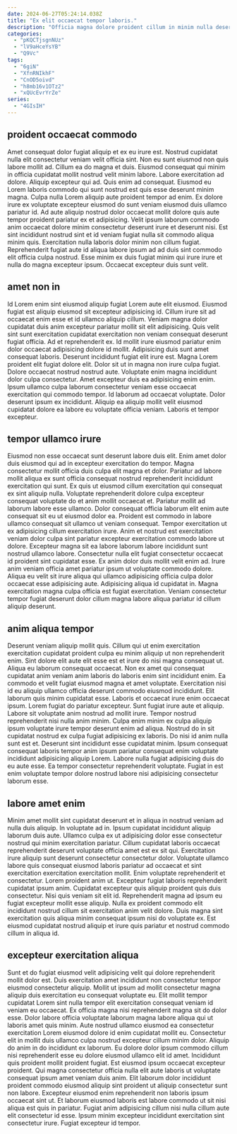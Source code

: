 ```yaml
---
date: 2024-06-27T05:24:14.038Z
title: "Ex elit occaecat tempor laboris."
description: "Officia magna dolore proident cillum in minim nulla deserunt nulla et. Sint reprehenderit est ullamco eu aliqua officia laboris."
categories:
  - "pKQCTjsgnNUz"
  - "lV9aHceYsYB"
  - "Q9Vc"
tags:
  - "6giN"
  - "XfnRNIkhF"
  - "CnOD5oivd"
  - "h8mb16v1OTz2"
  - "xQUcEvrYrZe"
series:
  - "4GIsIH"
---
```



## proident occaecat commodo

Amet consequat dolor fugiat aliquip et ex eu irure est. Nostrud cupidatat nulla elit consectetur veniam velit officia sint. Non eu sunt eiusmod non quis labore mollit ad. Cillum ea do magna et duis. Eiusmod consequat qui minim in officia cupidatat mollit nostrud velit minim labore. Labore exercitation ad dolore. Aliquip excepteur qui ad. Quis enim ad consequat.
Eiusmod eu Lorem laboris commodo qui sunt nostrud est quis esse deserunt minim magna. Culpa nulla Lorem aliquip aute proident tempor ad enim. Ex dolore irure ex voluptate excepteur eiusmod do sunt veniam eiusmod duis ullamco pariatur id. Ad aute aliquip nostrud dolor occaecat mollit dolore quis aute tempor proident pariatur ex et adipisicing.
Velit ipsum laborum commodo anim occaecat dolore minim consectetur deserunt irure et deserunt nisi. Est sint incididunt nostrud sint et id veniam fugiat nulla sit commodo aliqua minim quis. Exercitation nulla laboris dolor minim non cillum fugiat. Reprehenderit fugiat aute id aliqua labore ipsum ad ad duis sint commodo elit officia culpa nostrud. Esse minim ex duis fugiat minim qui irure irure et nulla do magna excepteur ipsum. Occaecat excepteur duis sunt velit.

## amet non in

Id Lorem enim sint eiusmod aliquip fugiat Lorem aute elit eiusmod. Eiusmod fugiat est aliquip eiusmod sit excepteur adipisicing id. Cillum irure sit ad occaecat enim esse et id ullamco aliquip cillum. Veniam magna dolor cupidatat duis anim excepteur pariatur mollit sit elit adipisicing. Quis velit sint sunt exercitation cupidatat exercitation non veniam consequat deserunt fugiat officia. Ad et reprehenderit ex. Id mollit irure eiusmod pariatur enim dolor occaecat adipisicing dolore id mollit.
Adipisicing duis sunt amet consequat laboris. Deserunt incididunt fugiat elit irure est. Magna Lorem proident elit fugiat dolore elit. Dolor sit ut in magna non irure culpa fugiat. Dolore occaecat nostrud nostrud aute. Voluptate enim magna incididunt dolor culpa consectetur.
Amet excepteur duis ea adipisicing enim enim. Ipsum ullamco culpa laborum consectetur veniam esse occaecat exercitation qui commodo tempor. Id laborum ad occaecat voluptate. Dolor deserunt ipsum ex incididunt. Aliquip ea aliquip mollit velit eiusmod cupidatat dolore ea labore eu voluptate officia veniam. Laboris et tempor excepteur.

## tempor ullamco irure

Eiusmod non esse occaecat sunt deserunt labore duis elit. Enim amet dolor duis eiusmod qui ad in excepteur exercitation do tempor. Magna consectetur mollit officia duis culpa elit magna et dolor. Pariatur ad labore mollit aliqua ex sunt officia consequat nostrud reprehenderit incididunt exercitation qui sunt.
Ex quis ut eiusmod cillum exercitation qui consequat ex sint aliquip nulla. Voluptate reprehenderit dolore culpa excepteur consequat voluptate do et anim mollit occaecat et. Pariatur mollit ad laborum labore esse ullamco. Dolor consequat officia laborum elit enim aute consequat sit eu ut eiusmod dolor ea. Proident est commodo in labore ullamco consequat sit ullamco ut veniam consequat. Tempor exercitation ut ex adipisicing cillum exercitation irure. Anim et nostrud est exercitation veniam dolor culpa sint pariatur excepteur exercitation commodo labore ut dolore.
Excepteur magna sit ea labore laborum labore incididunt sunt nostrud ullamco labore. Consectetur nulla elit fugiat consectetur occaecat id proident sint cupidatat esse. Ex anim dolor duis mollit velit enim ad. Irure anim veniam officia amet pariatur ipsum ut voluptate commodo dolore. Aliqua eu velit sit irure aliqua qui ullamco adipisicing officia culpa dolor occaecat esse adipisicing aute. Adipisicing aliqua id cupidatat in. Magna exercitation magna culpa officia est fugiat exercitation. Veniam consectetur tempor fugiat deserunt dolor cillum magna labore aliqua pariatur id cillum aliquip deserunt.

## anim aliqua tempor

Deserunt veniam aliquip mollit quis. Cillum qui ut enim exercitation exercitation cupidatat proident culpa eu minim aliquip ut non reprehenderit enim. Sint dolore elit aute elit esse est et irure do nisi magna consequat ut. Aliqua eu laborum consequat occaecat. Non ex amet qui consequat cupidatat anim veniam anim laboris do laboris enim sint incididunt enim. Ea commodo et velit fugiat eiusmod magna et amet voluptate.
Exercitation nisi id eu aliquip ullamco officia deserunt commodo eiusmod incididunt. Elit laborum quis minim cupidatat esse. Laboris et occaecat irure enim occaecat ipsum. Lorem fugiat do pariatur excepteur. Sunt fugiat irure aute et aliquip. Labore sit voluptate anim nostrud ad mollit irure. Tempor nostrud reprehenderit nisi nulla anim minim.
Culpa enim minim ex culpa aliquip ipsum voluptate irure tempor deserunt enim ad aliqua. Nostrud do in sit cupidatat nostrud ex culpa fugiat adipisicing ex laboris. Do nisi id anim nulla sunt est et. Deserunt sint incididunt esse cupidatat minim. Ipsum consequat consequat laboris tempor anim ipsum pariatur consequat enim voluptate incididunt adipisicing aliquip Lorem. Labore nulla fugiat adipisicing duis do eu aute esse. Ea tempor consectetur reprehenderit voluptate. Fugiat in est enim voluptate tempor dolore nostrud labore nisi adipisicing consectetur laborum esse.

## labore amet enim

Minim amet mollit sint cupidatat deserunt et in aliqua in nostrud veniam ad nulla duis aliquip. In voluptate ad in. Ipsum cupidatat incididunt aliquip laborum duis aute. Ullamco culpa ex ut adipisicing dolor esse consectetur nostrud qui minim exercitation pariatur. Cillum cupidatat laboris occaecat reprehenderit deserunt voluptate officia amet est ex sit qui.
Exercitation irure aliquip sunt deserunt consectetur consectetur dolor. Voluptate ullamco labore quis consequat eiusmod laboris pariatur ad occaecat et sint exercitation exercitation exercitation mollit. Enim voluptate reprehenderit et consectetur. Lorem proident anim ut. Excepteur fugiat laboris reprehenderit cupidatat ipsum anim. Cupidatat excepteur quis aliquip proident quis duis consectetur. Nisi quis veniam sit elit id.
Reprehenderit magna ad ipsum eu fugiat excepteur mollit esse aliquip. Nulla ex proident commodo elit incididunt nostrud cillum sit exercitation anim velit dolore. Duis magna sint exercitation quis aliqua minim consequat ipsum nisi do voluptate ex. Est eiusmod cupidatat nostrud aliquip et irure quis pariatur et nostrud commodo cillum in aliqua id.

## excepteur exercitation aliqua

Sunt et do fugiat eiusmod velit adipisicing velit qui dolore reprehenderit mollit dolor est. Duis exercitation amet incididunt non consectetur tempor eiusmod consectetur aliquip. Mollit ut ipsum ad mollit consectetur magna aliquip duis exercitation eu consequat voluptate eu. Elit mollit tempor cupidatat Lorem sint nulla tempor elit exercitation consequat veniam id veniam eu occaecat. Ex officia magna nisi reprehenderit magna sit do dolor esse.
Dolor labore officia voluptate laborum magna labore aliqua qui ut laboris amet quis minim. Aute nostrud ullamco eiusmod ea consectetur exercitation Lorem eiusmod dolore id enim cupidatat mollit eu. Consectetur elit in mollit duis ullamco culpa nostrud excepteur cillum minim dolor. Aliquip do anim in do incididunt ex laborum. Eu dolore dolor ipsum commodo cillum nisi reprehenderit esse eu dolore eiusmod ullamco elit id amet. Incididunt quis proident mollit proident fugiat. Est eiusmod ipsum occaecat excepteur proident. Qui magna consectetur officia nulla elit aute laboris ut voluptate consequat ipsum amet veniam duis anim.
Elit laborum dolor incididunt proident commodo eiusmod aliquip sint proident ut aliquip consectetur sunt non labore. Excepteur eiusmod enim reprehenderit non laboris ipsum occaecat sint ut. Et laborum eiusmod laboris est labore commodo ut sit nisi aliqua est quis in pariatur. Fugiat anim adipisicing cillum nisi nulla cillum aute elit consectetur id esse. Ipsum minim excepteur incididunt exercitation sint consectetur irure. Fugiat excepteur id tempor.

